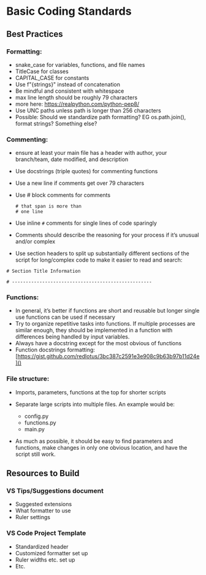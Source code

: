 # Basic Coding Standards 

## Best Practices 

### Formatting: 

* snake_case for variables, functions, and file names 
* TitleCase for classes 
* CAPITAL_CASE for constants 
* Use f"{strings}" instead of concatenation 
* Be mindful and consistent with whitespace 
* max line length should be roughly 79 characters 
* more here: https://realpython.com/python-pep8/ 
* Use UNC paths unless path is longer than 256 characters 
* Possible: Should we standardize path formatting? EG os.path.join(), format strings? Something else? 

### Commenting: 

* ensure at least your main file has a header with author, your branch/team, date modified, and description 
* Use docstrings (triple quotes) for commenting functions 
* Use a new line if comments get over 79 characters 
* Use 	# block comments for comments 
    ```
    # that span is more than
    # one line
    ```

* Use inline `#` comments for single lines of code sparingly 
* Comments should describe the reasoning for your process if it’s unusual and/or complex 
* Use section headers to split up substantially different sections of the script for long/complex code to make it easier to read and search: 
```
# Section Title Information 

# ---------------------------------------------------
```
 
### Functions: 

* In general, it’s better if functions are short and reusable but longer single use functions can be used if necessary 
* Try to organize repetitive tasks into functions. If multiple processes are similar enough, they should be implemented in a function with differences being handled by input variables. 
* Always have a docstring except for the most obvious of functions 
* Function docstrings formatting: [https://gist.github.com/redlotus/3bc387c2591e3e908c9b63b97b11d24e]()
 

### File structure: 

* Imports, parameters, functions at the top for shorter scripts 
* Separate large scripts into multiple files. An example would be: 

    * config.py 
    * functions.py 
    * main.py 

* As much as possible, it should be easy to find parameters and functions, make changes in only one obvious location, and have the script still work.  

## Resources to Build 

### VS Tips/Suggestions document 

* Suggested extensions 
* What formatter to use 
* Ruler settings 

### VS Code Project Template 

* Standardized header 
* Customized formatter set up 
* Ruler widths etc. set up  
* Etc. 

 